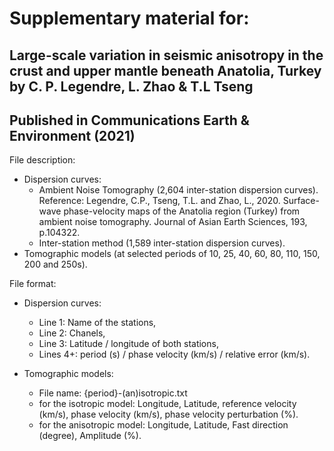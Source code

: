 # Supplementary material for:
## Large-scale variation in seismic anisotropy in the crust and upper mantle beneath Anatolia, Turkey by C. P. Legendre, L. Zhao & T.L Tseng
## Published in Communications Earth & Environment (2021)

File description:
- Dispersion curves:
	+ Ambient Noise Tomography (2,604 inter-station dispersion curves).
	Reference: Legendre, C.P., Tseng, T.L. and Zhao, L., 2020. Surface-wave phase-velocity maps of the Anatolia region (Turkey) from ambient noise tomography. Journal of Asian Earth Sciences, 193, p.104322.
	+ Inter-station method (1,589 inter-station dispersion curves).
- Tomographic models (at selected periods of 10, 25, 40, 60, 80, 110, 150, 200 and 250s).

File format:

- Dispersion curves:
	+ Line 1: Name of the stations,
	+ Line 2: Chanels,
	+ Line 3: Latitude / longitude of both stations,
	+ Lines 4+: period (s) / phase velocity (km/s) / relative error (km/s).
	
- Tomographic models:
	+ File name: {period}-(an)isotropic.txt
	+ for the isotropic model: Longitude, Latitude, reference velocity (km/s), phase velocity (km/s), phase velocity perturbation (%).
	+ for the anisotropic model: Longitude, Latitude, Fast direction (degree), Amplitude (%).

